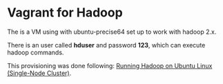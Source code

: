 Vagrant for Hadoop
===============================

The is a VM using with ubuntu-precise64 set up to work with hadoop 2.x.

There is an user called **hduser** and password **123**, which can execute  hadoop commands.

This provisioning was done following: [Running Hadoop on Ubuntu Linux (Single-Node Cluster)](http://www.michael-noll.com/tutorials/running-hadoop-on-ubuntu-linux-single-node-cluster/).


